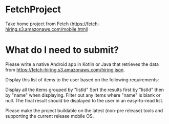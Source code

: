 # FetchProject
Take home project from Fetch (https://fetch-hiring.s3.amazonaws.com/mobile.html)

# What do I need to submit?
Please write a native Android app in Kotlin or Java that retrieves the data from https://fetch-hiring.s3.amazonaws.com/hiring.json.

Display this list of items to the user based on the following requirements:

Display all the items grouped by "listId"
Sort the results first by "listId" then by "name" when displaying.
Filter out any items where "name" is blank or null.
The final result should be displayed to the user in an easy-to-read list.

Please make the project buildable on the latest (non-pre release) tools and supporting the current release mobile OS.
